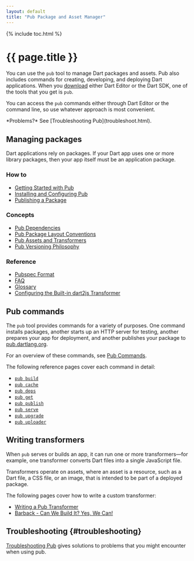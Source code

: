 ```yaml
---
layout: default
title: "Pub Package and Asset Manager"
---
```


{% include toc.html %}

# {{ page.title }}

You can use the `pub` tool to manage Dart packages and assets.
Pub also includes commands for creating, developing, and deploying Dart
applications.
When you [download](/tools/download.html) either Dart Editor or
the Dart SDK, one of the tools that you get is `pub`.

You can access the `pub` commands either through Dart Editor or
the command line, so use whatever approach is most convenient.

<aside class="alert alert-info" markdown="1">
*Problems?*
See [Troubleshooting Pub](troubleshoot.html).
</aside>

## Managing packages

Dart applications rely on packages. If your Dart app uses one or
more library packages, then your app itself must be an
application package.

### How to

* [Getting Started with Pub](get-started.html)
* [Installing and Configuring Pub](installing.html)
* [Publishing a Package](publishing.html)

### Concepts

* [Pub Dependencies](dependencies.html)
* [Pub Package Layout Conventions](package-layout.html)
* [Pub Assets and Transformers](assets-and-transformers.html)
* [Pub Versioning Philosophy](versioning.html)

### Reference

* [Pubspec Format](pubspec.html)
* [FAQ](faq.html)
* [Glossary](glossary.html)
* [Configuring the Built-in dart2js Transformer](dart2js-transformer.html)

## Pub commands

The `pub` tool provides commands for a variety of purposes.
One command installs packages, another starts up an HTTP server for testing,
another prepares your app for deployment, and another
publishes your package to [pub.dartlang.org](http://pub.dartlang.org).

For an overview of these commands, see [Pub Commands](cmd/index.html).

The following reference pages cover each command in detail:

* [`pub build`](cmd/pub-build.html)
* [`pub cache`](cmd/pub-cache.html)
* [`pub deps`](cmd/pub-deps.html)
* [`pub get`](cmd/pub-get.html)
* [`pub publish`](cmd/pub-lish.html)
* [`pub serve`](cmd/pub-serve.html)
* [`pub upgrade`](cmd/pub-upgrade.html)
* [`pub uploader`](cmd/pub-uploader.html)

## Writing transformers

When `pub` serves or builds an app, it can run one or more
transformers&mdash;for example, one transformer converts Dart
files into a single JavaScript file.

Transformers operate on assets, where an asset is
a resource, such as a Dart file, a CSS file, or an
image, that is intended to be part of a deployed package.

The following pages cover how to write a custom transformer:

* [Writing a Pub Transformer](/tools/pub/transformers/) 
* [Barback - Can We Build It? Yes, We Can!](https://docs.google.com/a/google.com/document/d/1juHkCRg-1YH6LvwhGPHgF2ihX-UQtR1fv-8aknO7t_4/edit?pli=1#)

## Troubleshooting {#troubleshooting}

[Troubleshooting Pub](troubleshoot.html) gives solutions to problems that
you might encounter when using pub.

